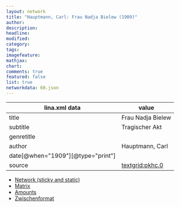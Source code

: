 ```yaml
---
layout: network
title: "Hauptmann, Carl: Frau Nadja Bielew (1909)"
author:
description:
headline:
modified:
category:
tags:
imagefeature: 
mathjax: 
chart: 
comments: true
featured: false
list: true
networkdata: 60.json
---
```

lina.xml data  | value
------------- | -------------
title|Frau Nadja Bielew
subtitle|Tragischer Akt
genretitle|
author|Hauptmann, Carl
date[@when="1909"][@type="print"]|
source|[textgrid:pkhc.0](https://textgridlab.org/1.0/tgcrud-public/rest/textgrid:pkhc.0/data)



* [Network (sticky and static)](/linas/network60)
* [Matrix](/linas/matrix60)
* [Amounts](/linas/amount60)
* [Zwischenformat](/linas/lina60 )
